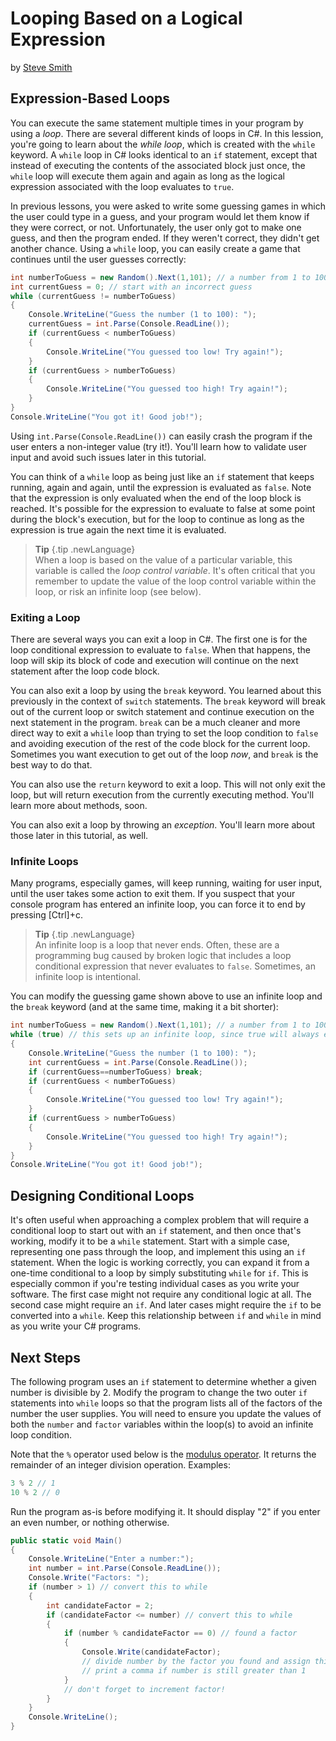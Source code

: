 # Looping Based on a Logical Expression
by [Steve Smith](http://deviq.com/me/steve-smith)

## Expression-Based Loops

You can execute the same statement multiple times in your program by using a *loop*. There are several different kinds of loops in C#. In this lession, you're going to learn about the *while loop*, which is created with the ``while`` keyword. A ``while`` loop in C# looks identical to an ``if`` statement, except that instead of executing the contents of the associated block just once, the ``while`` loop will execute them again and again as long as the logical expression associated with the loop evaluates to ``true``.

In previous lessons, you were asked to write some guessing games in which the user could type in a guess, and your program would let them know if they were correct, or not. Unfortunately, the user only got to make one guess, and then the program ended. If they weren't correct, they didn't get another chance. Using a ``while`` loop, you can easily create a game that continues until the user guesses correctly:

```c#
int numberToGuess = new Random().Next(1,101); // a number from 1 to 100
int currentGuess = 0; // start with an incorrect guess
while (currentGuess != numberToGuess)
{
    Console.WriteLine("Guess the number (1 to 100): ");
    currentGuess = int.Parse(Console.ReadLine());
    if (currentGuess < numberToGuess)
    {
        Console.WriteLine("You guessed too low! Try again!");
    }
    if (currentGuess > numberToGuess)
    {
        Console.WriteLine("You guessed too high! Try again!");
    }
}
Console.WriteLine("You got it! Good job!");
```

Using ``int.Parse(Console.ReadLine())`` can easily crash the program if the user enters a non-integer value (try it!). You'll learn how to validate user input and avoid such issues later in this tutorial.

You can think of a ``while`` loop as being just like an ``if`` statement that keeps running, again and again, until the expression is evaluated as ``false``. Note that the expression is only evaluated when the end of the loop block is reached. It's possible for the expression to evaluate to false at some point during the block's execution, but for the loop to continue as long as the expression is true again the next time it is evaluated.

> **Tip** {.tip .newLanguage}    
> When a loop is based on the value of a particular variable, this variable is called the *loop control variable*. It's often critical that you remember to update the value of the loop control variable within the loop, or risk an infinite loop (see below).

### Exiting a Loop

There are several ways you can exit a loop in C#. The first one is for the loop conditional expression to evaluate to ``false``. When that happens, the loop will skip its block of code and execution will continue on the next statement after the loop code block.

You can also exit a loop by using the ``break`` keyword. You learned about this previously in the context of ``switch`` statements. The ``break`` keyword will break out of the current loop or switch statement and continue execution on the next statement in the program. ``break`` can be a much cleaner and more direct way to exit a ``while`` loop than trying to set the loop condition to ``false`` and avoiding execution of the rest of the code block for the current loop. Sometimes you want execution to get out of the loop *now*, and ``break`` is the best way to do that.

You can also use the ``return`` keyword to exit a loop. This will not only exit the loop, but will return execution from the currently executing method. You'll learn more about methods, soon.

You can also exit a loop by throwing an *exception*. You'll learn more about those later in this tutorial, as well.

### Infinite Loops

Many programs, especially games, will keep running, waiting for user input, until the user takes some action to exit them. If you suspect that your console program has entered an infinite loop, you can force it to end by pressing \[Ctrl\]+c.

> **Tip** {.tip .newLanguage}    
> An infinite loop is a loop that never ends. Often, these are a programming bug caused by broken logic that includes a loop conditional expression that never evaluates to ``false``. Sometimes, an infinite loop is intentional.

You can modify the guessing game shown above to use an infinite loop and the ``break`` keyword (and at the same time, making it a bit shorter):

```c#
int numberToGuess = new Random().Next(1,101); // a number from 1 to 100
while (true) // this sets up an infinite loop, since true will always evaluate to true
{
    Console.WriteLine("Guess the number (1 to 100): ");
    int currentGuess = int.Parse(Console.ReadLine());
    if (currentGuess==numberToGuess) break;
    if (currentGuess < numberToGuess)
    {
        Console.WriteLine("You guessed too low! Try again!");
    }
    if (currentGuess > numberToGuess)
    {
        Console.WriteLine("You guessed too high! Try again!");
    }
}
Console.WriteLine("You got it! Good job!");
```

## Designing Conditional Loops

It's often useful when approaching a complex problem that will require a conditional loop to start out with an ``if`` statement, and then once that's working, modify it to be a ``while`` statement. Start with a simple case, representing one pass through the loop, and implement this using an ``if`` statement. When the logic is working correctly, you can expand it from a one-time conditional to a loop by simply substituting ``while`` for ``if``. This is especially common if you're testing individual cases as you write your software. The first case might not require any conditional logic at all. The second case might require an ``if``. And later cases might require the ``if`` to be converted into a ``while``. Keep this relationship between ``if`` and ``while`` in mind as you write your C# programs.

## Next Steps

The following program uses an ``if`` statement to determine whether a given number is divisible by 2. Modify the program to change the two outer ``if`` statements into ``while`` loops so that the program lists all of the factors of the number the user supplies. You will need to ensure you update the values of both the ``number`` and ``factor`` variables within the loop(s) to avoid an infinite loop condition.

Note that the ``%`` operator used below is the [modulus operator](https://msdn.microsoft.com/en-us/library/0w4e0fzs.aspx). It returns the remainder of an integer division operation. Examples: 

```c#
3 % 2 // 1
10 % 2 // 0
```

Run the program as-is before modifying it. It should display "2" if you enter an even number, or nothing otherwise. 

```c#
public static void Main()
{
    Console.WriteLine("Enter a number:");
    int number = int.Parse(Console.ReadLine());
    Console.Write("Factors: ");
    if (number > 1) // convert this to while
    {
        int candidateFactor = 2;
        if (candidateFactor <= number) // convert this to while
        {
            if (number % candidateFactor == 0) // found a factor
            {
                Console.Write(candidateFactor);
                // divide number by the factor you found and assign this back to number
                // print a comma if number is still greater than 1
            }
            // don't forget to increment factor!
        }
    }
    Console.WriteLine();
}
```

